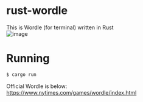 # rust-wordle
This is Wordle (for terminal) written in Rust  
![image](https://user-images.githubusercontent.com/57422625/156572298-327d42cc-84d6-4679-92c7-16b4c479a5de.png)

# Running 
````bash 
$ cargo run
````

Official Wordle is below:  
https://www.nytimes.com/games/wordle/index.html
